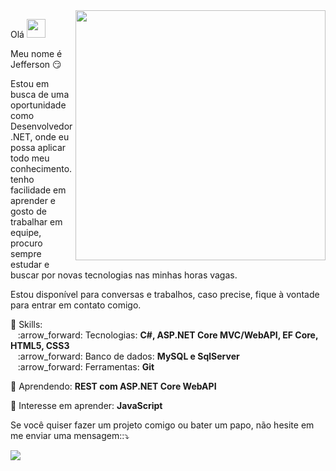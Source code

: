 
<img src="https://media.giphy.com/media/L8K62iTDkzGX6/giphy.gif" min-width="400px" max-width="400px" width="400px" align="right">

<p align="left">
  Olá <img src="https://media.giphy.com/media/3og0IAzB7lmOo2q0Ss/giphy.gif" height="30px width="30px" ><br>
  
  Meu nome é Jefferson 😏
  
  Estou em busca de uma oportunidade como Desenvolvedor .NET, onde eu possa aplicar todo meu conhecimento. tenho facilidade em aprender e gosto de trabalhar em equipe, procuro sempre estudar e buscar por novas tecnologias nas minhas horas vagas.
  
  Estou disponível para conversas e trabalhos, caso precise, fique à vontade para entrar em contato comigo.
  
  
</p>

<p align="left">
  💬 Skills: <br>
      &nbsp;&nbsp; :arrow_forward:	Tecnologias: <strong>C#, ASP.NET Core MVC/WebAPI, EF Core, HTML5, CSS3</strong> <br>      
      &nbsp;&nbsp; :arrow_forward:	Banco de dados: <strong>MySQL e SqlServer</strong> <br>
      &nbsp;&nbsp; :arrow_forward:	Ferramentas:   <strong>Git </strong> <br>
</p>

<p align="left">
  💬 Aprendendo: <strong>REST com ASP.NET Core WebAPI</strong>
</p>

<p align="left">
  💬 Interesse em aprender: <strong>JavaScript</strong>
</p>

<p align="left">
    Se você quiser fazer um projeto comigo ou bater um papo, não hesite em me enviar uma mensagem::⤵️
</p>
  
  <a href="https://www.linkedin.com/in/j3eff/" alt="Linkedin" target="_blank">
  <img src="https://img.shields.io/badge/-Linkedin-0e76a8?style=for-the-badge&logo=Linkedin&logoColor=white&link=https://www.linkedin.com/in/daniel-soaress/"/></a>
</p> 

<!--
**DanielSoaress/DanielSoaress** is a ✨ _special_ ✨ repository because its `README.md` (this file) appears on your GitHub profile.

Here are some ideas to get you started:

- 🔭 I’m currently working on ...
- 🌱 I’m currently learning ...
- 👯 I’m looking to collaborate on ...
- 🤔 I’m looking for help with ...
- 💬 Ask me about ...
- 📫 How to reach me: ...
- 😄 Pronouns: ...
- ⚡ Fun fact: ...
-->
